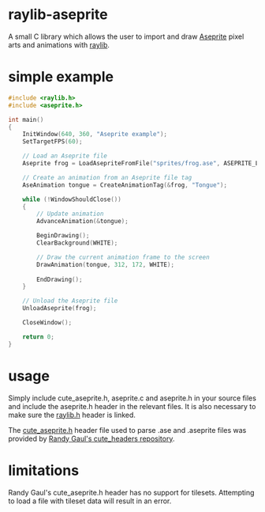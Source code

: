 # raylib-aseprite
A small C library which allows the user to import and draw [Aseprite](https://www.aseprite.org) pixel arts and animations with [raylib](https://www.raylib.com/).

# simple example
``` c
#include <raylib.h>
#include <aseprite.h>

int main()
{
	InitWindow(640, 360, "Aseprite example");
	SetTargetFPS(60);

	// Load an Aseprite file
	Aseprite frog = LoadAsepriteFromFile("sprites/frog.ase", ASEPRITE_LOAD_ALL);

	// Create an animation from an Aseprite file tag
	AseAnimation tongue = CreateAnimationTag(&frog, "Tongue");

	while (!WindowShouldClose())
	{
		// Update animation
		AdvanceAnimation(&tongue);

		BeginDrawing();
		ClearBackground(WHITE);

		// Draw the current animation frame to the screen
		DrawAnimation(tongue, 312, 172, WHITE);
    
		EndDrawing();
	}

	// Unload the Aseprite file
	UnloadAseprite(frog);

	CloseWindow();

	return 0;
}
```

# usage
Simply include cute_aseprite.h, aseprite.c and aseprite.h in your source files and include the aseprite.h header in the relevant files. It is also necessary to make sure the [raylib.h](https://github.com/raysan5/raylib) header is linked.

The [cute_aseprite.h](https://github.com/RandyGaul/cute_headers/blob/master/cute_aseprite.h) header file used to parse .ase and .aseprite files was provided by [Randy Gaul's cute_headers repository](https://github.com/RandyGaul/cute_headers/tree/master).

# limitations
Randy Gaul's cute_aseprite.h header has no support for tilesets. Attempting to load a file with tileset data will result in an error. 
